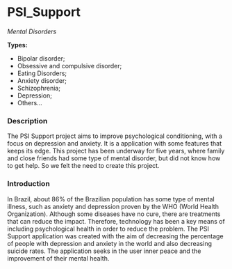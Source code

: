 # PSI_Support

_Mental Disorders_

**Types:**

- Bipolar disorder;
- Obsessive and compulsive disorder;
- Eating Disorders;
- Anxiety disorder;
- Schizophrenia;
- Depression;
- Others...

### Description

The PSI Support project aims to improve psychological conditioning, with a focus on depression and anxiety. It is a application with some features that keeps its edge. This project has been underway for five years, where family and close friends had some type of mental disorder, but did not know how to get help. So we felt the need to create this project.

### Introduction

In Brazil, about 86% of the Brazilian population has some type of mental illness, such as anxiety and depression proven by the WHO (World Health Organization). Although some diseases have no cure, there are treatments that can reduce the impact. Therefore, technology has been a key means of including psychological health in order to reduce the problem. The PSI Support application was created with the aim of decreasing the percentage of people with depression and anxiety in the world and also decreasing suicide rates. The application seeks in the user inner peace and the improvement of their mental health.

